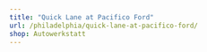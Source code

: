 ```yaml
---
title: "Quick Lane at Pacifico Ford"
url: /philadelphia/quick-lane-at-pacifico-ford/
shop: Autowerkstatt
---
```

